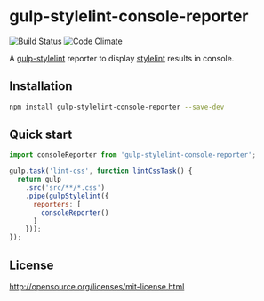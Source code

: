 # gulp-stylelint-console-reporter

[![Build Status](https://travis-ci.org/olegskl/gulp-stylelint-console-reporter.svg?branch=master)](https://travis-ci.org/olegskl/gulp-stylelint-console-reporter)
[![Code Climate](https://codeclimate.com/github/olegskl/gulp-stylelint-console-reporter/badges/gpa.svg)](https://codeclimate.com/github/olegskl/gulp-stylelint-console-reporter)

A [gulp-stylelint](https://github.com/olegskl/gulp-stylelint) reporter to display [stylelint](https://github.com/stylelint/stylelint) results in console.

## Installation

```bash
npm install gulp-stylelint-console-reporter --save-dev
```

## Quick start

```js
import consoleReporter from 'gulp-stylelint-console-reporter';

gulp.task('lint-css', function lintCssTask() {
  return gulp
    .src('src/**/*.css')
    .pipe(gulpStylelint({
      reporters: [
        consoleReporter()
      ]
    }));
});
```

## License

http://opensource.org/licenses/mit-license.html
